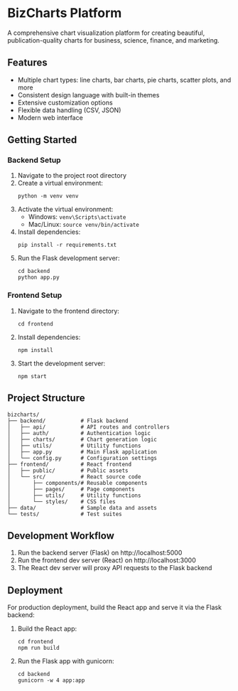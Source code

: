 
# BizCharts Platform

A comprehensive chart visualization platform for creating beautiful, publication-quality charts for business, science, finance, and marketing.

## Features

- Multiple chart types: line charts, bar charts, pie charts, scatter plots, and more
- Consistent design language with built-in themes
- Extensive customization options
- Flexible data handling (CSV, JSON)
- Modern web interface

## Getting Started

### Backend Setup

1. Navigate to the project root directory
2. Create a virtual environment:
   ```
   python -m venv venv
   ```
3. Activate the virtual environment:
   - Windows: `venv\Scripts\activate`
   - Mac/Linux: `source venv/bin/activate`
4. Install dependencies:
   ```
   pip install -r requirements.txt
   ```
5. Run the Flask development server:
   ```
   cd backend
   python app.py
   ```

### Frontend Setup

1. Navigate to the frontend directory:
   ```
   cd frontend
   ```
2. Install dependencies:
   ```
   npm install
   ```
3. Start the development server:
   ```
   npm start
   ```

## Project Structure

```
bizcharts/
├── backend/           # Flask backend
│   ├── api/           # API routes and controllers
│   ├── auth/          # Authentication logic
│   ├── charts/        # Chart generation logic
│   ├── utils/         # Utility functions
│   ├── app.py         # Main Flask application
│   └── config.py      # Configuration settings
├── frontend/          # React frontend
│   ├── public/        # Public assets
│   └── src/           # React source code
│       ├── components/# Reusable components
│       ├── pages/     # Page components
│       ├── utils/     # Utility functions
│       └── styles/    # CSS files
├── data/              # Sample data and assets
└── tests/             # Test suites
```

## Development Workflow

1. Run the backend server (Flask) on http://localhost:5000
2. Run the frontend dev server (React) on http://localhost:3000
3. The React dev server will proxy API requests to the Flask backend

## Deployment

For production deployment, build the React app and serve it via the Flask backend:

1. Build the React app:
   ```
   cd frontend
   npm run build
   ```
2. Run the Flask app with gunicorn:
   ```
   cd backend
   gunicorn -w 4 app:app
   ```
